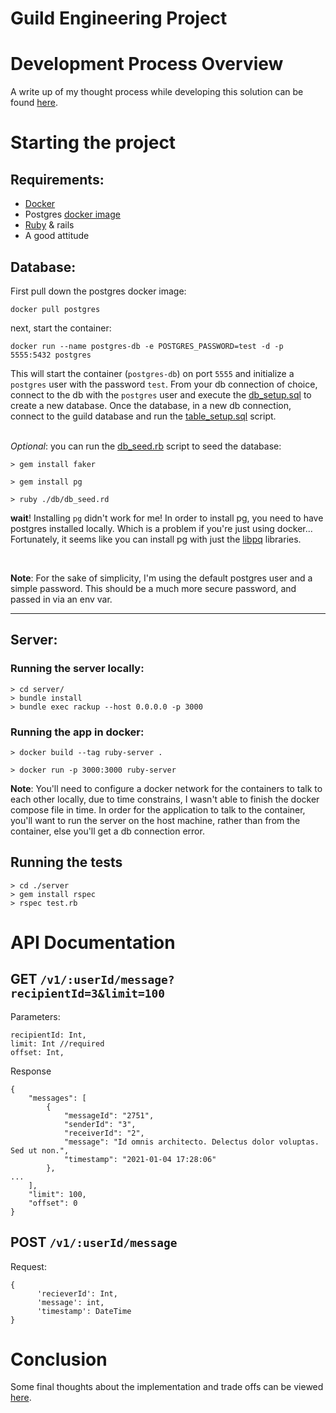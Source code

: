 # Guild Engineering Project 



# Development Process Overview
A write up of my thought process while developing this solution can be found [here](Process.md).


# Starting the project

## Requirements:
* [Docker](https://docs.docker.com/get-docker/)
* Postgres [docker image](https://hub.docker.com/_/postgres)
* [Ruby](https://www.ruby-lang.org/en/downloads/) & rails
* A good attitude

## Database:
First pull down the postgres docker image:
```
docker pull postgres
```
next, start the container:
```
docker run --name postgres-db -e POSTGRES_PASSWORD=test -d -p 5555:5432 postgres
```
This will start the container (`postgres-db`) on port `5555` and initialize a `postgres` user with the password `test`. From your db connection of choice, connect to the db with the `postgres` user and execute the [db_setup.sql](/db/db_setup.sql) to create a new database. Once the database, in a new db connection, connect to the guild database and run the [table_setup.sql](/db/table_setup.sql) script. 

</br> *Optional*: you can run the [db_seed.rb](/db/db_seed.rb) script to seed the database:
```
> gem install faker

> gem install pg 

> ruby ./db/db_seed.rd
```

**wait**! Installing `pg` didn't work for me!
In order to install pg, you need to have postgres installed locally. Which is a problem if you're just using docker... 
Fortunately, it seems like you can install pg with just the [libpq](https://michaelrigart.be/install-pg-ruby-gem-without-postgresql/) libraries. 

</br>

**Note**: For the sake of simplicity, I'm using the default postgres user and a simple password. This should be a much more secure password, and passed in via an env var.  

---

## Server: 
### Running the server locally:
```
> cd server/
> bundle install
> bundle exec rackup --host 0.0.0.0 -p 3000
```

### Running the app in docker:
```
> docker build --tag ruby-server .

> docker run -p 3000:3000 ruby-server
```

**Note**: You'll need to configure a docker network for the containers to talk to each other locally, due to time constrains, I wasn't able to finish the docker compose file in time. In order for the application to talk to the container, you'll want to run the server on the host machine, rather than from the container, else you'll get a db connection error. 


## Running the tests
```
> cd ./server
> gem install rspec
> rspec test.rb
```

# API Documentation
## GET `/v1/:userId/message?recipientId=3&limit=100`
Parameters:
```
recipientId: Int,
limit: Int //required
offset: Int,

```
Response
```
{
    "messages": [
        {
            "messageId": "2751",
            "senderId": "3",
            "receiverId": "2",
            "message": "Id omnis architecto. Delectus dolor voluptas. Sed ut non.",
            "timestamp": "2021-01-04 17:28:06"
        },
...
    ],
    "limit": 100,
    "offset": 0
}

```

## POST  `/v1/:userId/message`
Request:
```
{
      'recieverId': Int,
      'message': int,
      'timestamp': DateTime
}
```

# Conclusion
Some final thoughts about the implementation and trade offs can be viewed [here](Conclusion.md).